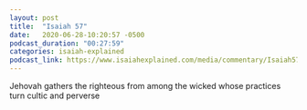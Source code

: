 ```yaml
---
layout: post
title:  "Isaiah 57"
date:   2020-06-28-10:20:57 -0500
podcast_duration: "00:27:59"
categories: isaiah-explained
podcast_link: https://www.isaiahexplained.com/media/commentary/Isaiah57.mp3
---
```

Jehovah gathers the righteous from among the wicked whose practices turn cultic and perverse
